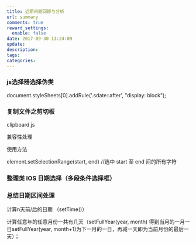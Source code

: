 ```yaml
---
title: 近期问题回顾与分析
url: summary
comments: true
reward_settings:
  enable: false
date: 2017-09-30 13:24:09
update:
description:
tags:
categories:
---
```




### js选择器选择伪类

document.styleSheets[0].addRule('.sdate::after', "display: block");

### 复制文件之剪切板

clipboard.js

兼容性处理

使用方法

element.setSelectionRange(start, end)  //选中 start 至 end 间的所有字符

### 整理类 IOS 日期选择（多段条件选择框）


### 总结日期区间处理

计算n天前/后的日期 （setTime()）

计算任意年的任意月份一共有几天（setFullYear(year, month) 得到当月的一月一日setFullYear(year, month+1)为下一月的一日，再减一天即为当前月份的最后一天）；